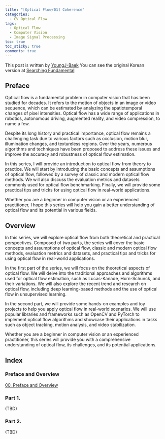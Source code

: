 ```yaml
---
title: "[Optical Flow/01] Coherence"
categories:
  - CV_Optical_Flow
tags:
  - Optical Flow
  - Computer Vision
  - Image Signal Processing
toc: true
toc_sticky: true
comments: true
---
```


<div class="notice--info" markdown="1">

This post is written by [YoungJ-Baek](https://github.com/YoungJ-Baek)
You can see the original Korean version at [Searching Fundamental](https://searching-fundamental.tistory.com/category/Computer%20Vision/Optical%20Flow)

</div>

## Preface

Optical flow is a fundamental problem in computer vision that has been studied for decades. It refers to the motion of objects in an image or video sequence, which can be estimated by analyzing the spatiotemporal changes of pixel intensities. Optical flow has a wide range of applications in robotics, autonomous driving, augmented reality, and video compression, to name a few.

Despite its long history and practical importance, optical flow remains a challenging task due to various factors such as occlusion, motion blur, illumination changes, and textureless regions. Over the years, numerous algorithms and techniques have been proposed to address these issues and improve the accuracy and robustness of optical flow estimation.

In this series, I will provide an introduction to optical flow from theory to practice. We will start by introducing the basic concepts and assumptions of optical flow, followed by a survey of classic and modern optical flow methods. We will also discuss the evaluation metrics and datasets commonly used for optical flow benchmarking. Finally, we will provide some practical tips and tricks for using optical flow in real-world applications.

Whether you are a beginner in computer vision or an experienced practitioner, I hope this series will help you gain a better understanding of optical flow and its potential in various fields.

## Overview

In this series, we will explore optical flow from both theoretical and practical perspectives. Composed of two parts, the series will cover the basic concepts and assumptions of optical flow, classic and modern optical flow methods, evaluation metrics and datasets, and practical tips and tricks for using optical flow in real-world applications.

In the first part of the series, we will focus on the theoretical aspects of optical flow. We will delve into the traditional approaches and algorithms used for optical flow estimation, such as Lucas-Kanade, Horn-Schunck, and their variations. We will also explore the recent trend and research on optical flow, including deep learning-based methods and the use of optical flow in unsupervised learning.

In the second part, we will provide some hands-on examples and toy projects to help you apply optical flow in real-world scenarios. We will use popular libraries and frameworks such as OpenCV and PyTorch to implement optical flow algorithms and showcase their applications in tasks such as object tracking, motion analysis, and video stabilization.

Whether you are a beginner in computer vision or an experienced practitioner, this series will provide you with a comprehensive understanding of optical flow, its challenges, and its potential applications.

## Index

### Preface and Overview

[00. Preface and Overview]()

### Part 1.

(TBD)

### Part 2.

(TBD)

